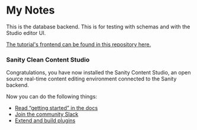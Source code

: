 # My Notes

This is the database backend. This is for testing with schemas and with the Studio editor UI.

[The tutorial's frontend can be found in this repository here.](https://github.com/wingsooyoung/new-sanity-test)

### Sanity Clean Content Studio 

Congratulations, you have now installed the Sanity Content Studio, an open source real-time content editing environment connected to the Sanity backend.

Now you can do the following things:

- [Read “getting started” in the docs](https://www.sanity.io/docs/introduction/getting-started?utm_source=readme)
- [Join the community Slack](https://slack.sanity.io/?utm_source=readme)
- [Extend and build plugins](https://www.sanity.io/docs/content-studio/extending?utm_source=readme)
